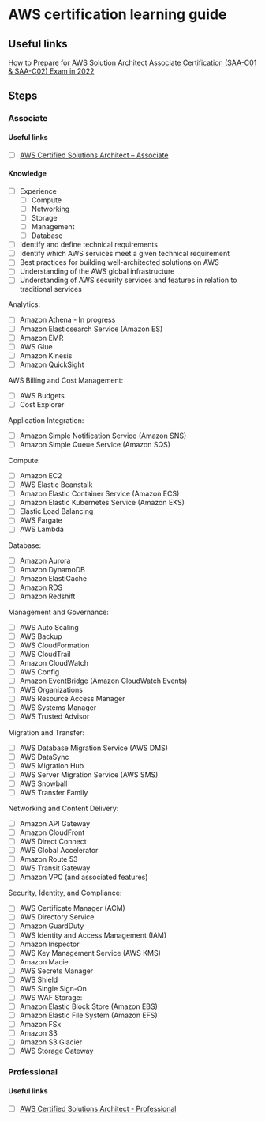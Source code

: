 ﻿# AWS certification learning guide

## Useful links 
[How to Prepare for AWS Solution Architect Associate Certification (SAA-C01 & SAA-C02) Exam in 2022](https://medium.com/javarevisited/how-to-prepare-for-aws-solution-architect-associate-certification-saa-c01-saa-c02-exam-in-2021-a6e7e7e771fc)


## Steps
### Associate
#### Useful links
* [ ] [AWS Certified Solutions Architect – Associate](https://aws.amazon.com/certification/certified-solutions-architect-associate/?ch=sec&sec=rmg&d=1)

#### Knowledge
* [ ] Experience 
  * [ ] Compute
  * [ ] Networking
  * [ ] Storage
  * [ ] Management 
  * [ ] Database
* [ ] Identify and define technical requirements
* [ ] Identify which AWS services meet a given technical requirement
* [ ] Best practices for building well-architected solutions on AWS
* [ ] Understanding of the AWS global infrastructure
* [ ] Understanding of AWS security services and features in relation to traditional services

Analytics:
* [ ] Amazon Athena - In progress
* [ ] Amazon Elasticsearch Service (Amazon ES)
* [ ] Amazon EMR
* [ ] AWS Glue
* [ ] Amazon Kinesis
* [ ] Amazon QuickSight

AWS Billing and Cost Management:
* [ ] AWS Budgets
* [ ] Cost Explorer

Application Integration:
* [ ] Amazon Simple Notification Service (Amazon SNS)
* [ ] Amazon Simple Queue Service (Amazon SQS)

Compute:
* [ ] Amazon EC2
* [ ] AWS Elastic Beanstalk
* [ ] Amazon Elastic Container Service (Amazon ECS)
* [ ] Amazon Elastic Kubernetes Service (Amazon EKS)
* [ ] Elastic Load Balancing
* [ ] AWS Fargate
* [ ] AWS Lambda

Database:
* [ ] Amazon Aurora
* [ ] Amazon DynamoDB
* [ ] Amazon ElastiCache
* [ ] Amazon RDS
* [ ] Amazon Redshift

Management and Governance:
* [ ] AWS Auto Scaling
* [ ] AWS Backup
* [ ] AWS CloudFormation
* [ ] AWS CloudTrail
* [ ] Amazon CloudWatch
* [ ] AWS Config
* [ ] Amazon EventBridge (Amazon CloudWatch Events)
* [ ] AWS Organizations
* [ ] AWS Resource Access Manager
* [ ] AWS Systems Manager
* [ ] AWS Trusted Advisor

Migration and Transfer:
* [ ] AWS Database Migration Service (AWS DMS)
* [ ] AWS DataSync
* [ ] AWS Migration Hub
* [ ] AWS Server Migration Service (AWS SMS)
* [ ] AWS Snowball
* [ ] AWS Transfer Family

Networking and Content Delivery:
* [ ] Amazon API Gateway
* [ ] Amazon CloudFront
* [ ] AWS Direct Connect
* [ ] AWS Global Accelerator
* [ ] Amazon Route 53
* [ ] AWS Transit Gateway
* [ ] Amazon VPC (and associated features)

Security, Identity, and Compliance:
* [ ] AWS Certificate Manager (ACM)
* [ ] AWS Directory Service
* [ ] Amazon GuardDuty
* [ ] AWS Identity and Access Management (IAM)
* [ ] Amazon Inspector
* [ ] AWS Key Management Service (AWS KMS)
* [ ] Amazon Macie
* [ ] AWS Secrets Manager
* [ ] AWS Shield
* [ ] AWS Single Sign-On
* [ ] AWS WAF
Storage:
* [ ] Amazon Elastic Block Store (Amazon EBS)
* [ ] Amazon Elastic File System (Amazon EFS)
* [ ] Amazon FSx
* [ ] Amazon S3
* [ ] Amazon S3 Glacier
* [ ] AWS Storage Gateway

### Professional
#### Useful links
* [ ] [AWS Certified Solutions Architect - Professional](https://aws.amazon.com/certification/certified-solutions-architect-professional/?ch=sec&sec=rmg&d=1)